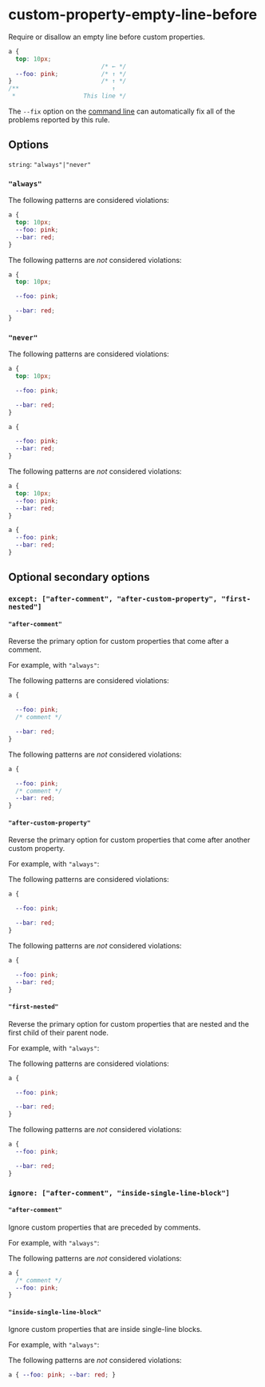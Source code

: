 # custom-property-empty-line-before

Require or disallow an empty line before custom properties.

```css
a {
  top: 10px;
                          /* ← */
  --foo: pink;            /* ↑ */
}                         /* ↑ */
/**                          ↑
 *                   This line */
```

The `--fix` option on the [command line](../../../docs/user-guide/cli.md#autofixing-errors) can automatically fix all of the problems reported by this rule.

## Options

`string`: `"always"|"never"`

### `"always"`

The following patterns are considered violations:

```css
a {
  top: 10px;
  --foo: pink;
  --bar: red;
}
```

The following patterns are *not* considered violations:

```css
a {
  top: 10px;

  --foo: pink;

  --bar: red;
}
```

### `"never"`

The following patterns are considered violations:

```css
a {
  top: 10px;

  --foo: pink;

  --bar: red;
}
```

```css
a {

  --foo: pink;
  --bar: red;
}
```

The following patterns are *not* considered violations:

```css
a {
  top: 10px;
  --foo: pink;
  --bar: red;
}
```

```css
a {
  --foo: pink;
  --bar: red;
}
```

## Optional secondary options

### `except: ["after-comment", "after-custom-property", "first-nested"]`

#### `"after-comment"`

Reverse the primary option for custom properties that come after a comment.

For example, with `"always"`:

The following patterns are considered violations:

```css
a {

  --foo: pink;
  /* comment */

  --bar: red;
}
```

The following patterns are *not* considered violations:

```css
a {

  --foo: pink;
  /* comment */
  --bar: red;
}

```

#### `"after-custom-property"`

Reverse the primary option for custom properties that come after another custom property.

For example, with `"always"`:

The following patterns are considered violations:

```css
a {

  --foo: pink;

  --bar: red;
}
```

The following patterns are *not* considered violations:

```css
a {

  --foo: pink;
  --bar: red;
}
```

#### `"first-nested"`

Reverse the primary option for custom properties that are nested and the first child of their parent node.

For example, with `"always"`:

The following patterns are considered violations:

```css
a {

  --foo: pink;

  --bar: red;
}
```

The following patterns are *not* considered violations:

```css
a {
  --foo: pink;

  --bar: red;
}
```

### `ignore: ["after-comment", "inside-single-line-block"]`

#### `"after-comment"`

Ignore custom properties that are preceded by comments.

For example, with `"always"`:

The following patterns are *not* considered violations:

```css
a {
  /* comment */
  --foo: pink;
}
```

#### `"inside-single-line-block"`

Ignore custom properties that are inside single-line blocks.

For example, with `"always"`:

The following patterns are *not* considered violations:

```css
a { --foo: pink; --bar: red; }
```
